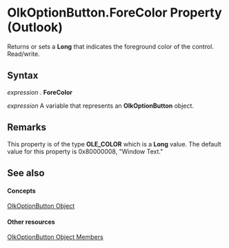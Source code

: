 
# OlkOptionButton.ForeColor Property (Outlook)

Returns or sets a  **Long** that indicates the foreground color of the control. Read/write.


## Syntax

 _expression_ . **ForeColor**

 _expression_ A variable that represents an **OlkOptionButton** object.


## Remarks

This property is of the type  **OLE_COLOR** which is a **Long** value. The default value for this property is 0x80000008, "Window Text."


## See also


#### Concepts


[OlkOptionButton Object](a7aab427-a2f0-a153-f558-c13559610c99.md)
#### Other resources


[OlkOptionButton Object Members](e5d545e6-496f-6a11-af73-faa3eb20647c.md)
